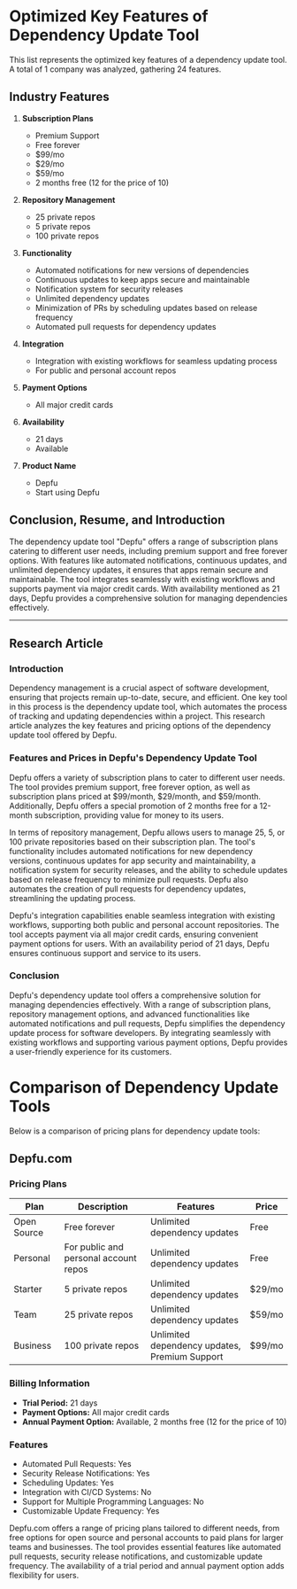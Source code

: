 # Optimized Key Features of Dependency Update Tool

This list represents the optimized key features of a dependency update tool. A total of 1 company was analyzed, gathering 24 features.

## Industry Features
1. **Subscription Plans**
   - Premium Support
   - Free forever
   - $99/mo
   - $29/mo
   - $59/mo
   - 2 months free (12 for the price of 10)

2. **Repository Management**
   - 25 private repos
   - 5 private repos
   - 100 private repos

3. **Functionality**
   - Automated notifications for new versions of dependencies
   - Continuous updates to keep apps secure and maintainable
   - Notification system for security releases
   - Unlimited dependency updates
   - Minimization of PRs by scheduling updates based on release frequency
   - Automated pull requests for dependency updates

4. **Integration**
   - Integration with existing workflows for seamless updating process
   - For public and personal account repos

5. **Payment Options**
   - All major credit cards

6. **Availability**
   - 21 days
   - Available

7. **Product Name**
   - Depfu
   - Start using Depfu

## Conclusion, Resume, and Introduction
The dependency update tool "Depfu" offers a range of subscription plans catering to different user needs, including premium support and free forever options. With features like automated notifications, continuous updates, and unlimited dependency updates, it ensures that apps remain secure and maintainable. The tool integrates seamlessly with existing workflows and supports payment via major credit cards. With availability mentioned as 21 days, Depfu provides a comprehensive solution for managing dependencies effectively.

---

## Research Article

### Introduction
Dependency management is a crucial aspect of software development, ensuring that projects remain up-to-date, secure, and efficient. One key tool in this process is the dependency update tool, which automates the process of tracking and updating dependencies within a project. This research article analyzes the key features and pricing options of the dependency update tool offered by Depfu.

### Features and Prices in Depfu's Dependency Update Tool
Depfu offers a variety of subscription plans to cater to different user needs. The tool provides premium support, free forever option, as well as subscription plans priced at $99/month, $29/month, and $59/month. Additionally, Depfu offers a special promotion of 2 months free for a 12-month subscription, providing value for money to its users.

In terms of repository management, Depfu allows users to manage 25, 5, or 100 private repositories based on their subscription plan. The tool's functionality includes automated notifications for new dependency versions, continuous updates for app security and maintainability, a notification system for security releases, and the ability to schedule updates based on release frequency to minimize pull requests. Depfu also automates the creation of pull requests for dependency updates, streamlining the updating process.

Depfu's integration capabilities enable seamless integration with existing workflows, supporting both public and personal account repositories. The tool accepts payment via all major credit cards, ensuring convenient payment options for users. With an availability period of 21 days, Depfu ensures continuous support and service to its users.

### Conclusion
Depfu's dependency update tool offers a comprehensive solution for managing dependencies effectively. With a range of subscription plans, repository management options, and advanced functionalities like automated notifications and pull requests, Depfu simplifies the dependency update process for software developers. By integrating seamlessly with existing workflows and supporting various payment options, Depfu provides a user-friendly experience for its customers.

# Comparison of Dependency Update Tools

Below is a comparison of pricing plans for dependency update tools:

## Depfu.com

### Pricing Plans

| Plan      | Description                           | Features                                     | Price     |
|-----------|---------------------------------------|----------------------------------------------|-----------|
| Open Source | Free forever                         | Unlimited dependency updates                 | Free      |
| Personal  | For public and personal account repos | Unlimited dependency updates                 | Free      |
| Starter   | 5 private repos                       | Unlimited dependency updates                 | $29/mo    |
| Team      | 25 private repos                      | Unlimited dependency updates                 | $59/mo    |
| Business  | 100 private repos                     | Unlimited dependency updates, Premium Support| $99/mo    |

### Billing Information

- **Trial Period:** 21 days
- **Payment Options:** All major credit cards
- **Annual Payment Option:** Available, 2 months free (12 for the price of 10)

### Features

- Automated Pull Requests: Yes
- Security Release Notifications: Yes
- Scheduling Updates: Yes
- Integration with CI/CD Systems: No
- Support for Multiple Programming Languages: No
- Customizable Update Frequency: Yes

Depfu.com offers a range of pricing plans tailored to different needs, from free options for open source and personal accounts to paid plans for larger teams and businesses. The tool provides essential features like automated pull requests, security release notifications, and customizable update frequency. The availability of a trial period and annual payment option adds flexibility for users.